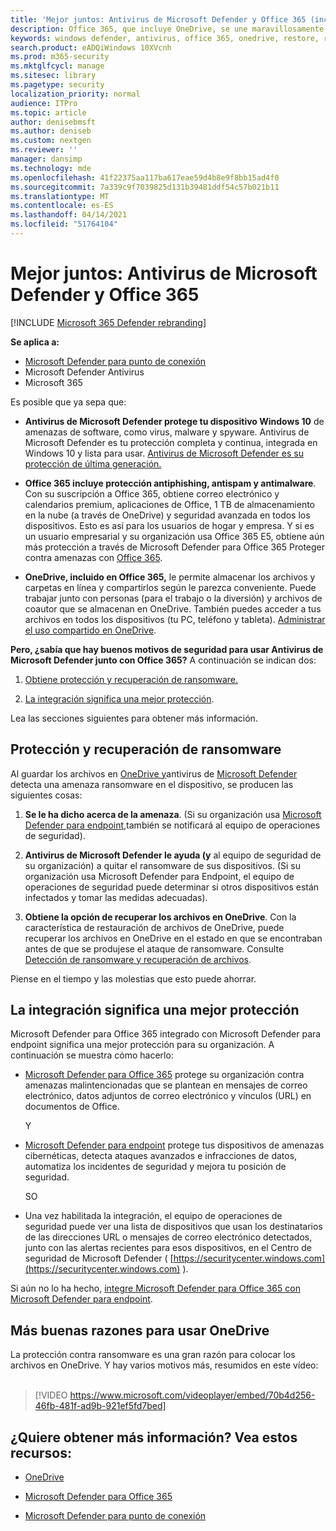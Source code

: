```yaml
---
title: 'Mejor juntos: Antivirus de Microsoft Defender y Office 365 (incluido OneDrive): mejor protección contra ransomware y ciberamenazas'
description: Office 365, que incluye OneDrive, se une maravillosamente con Antivirus de Microsoft Defender. Lea este artículo para obtener más información.
keywords: windows defender, antivirus, office 365, onedrive, restore, ransomware
search.product: eADQiWindows 10XVcnh
ms.prod: m365-security
ms.mktglfcycl: manage
ms.sitesec: library
ms.pagetype: security
localization_priority: normal
audience: ITPro
ms.topic: article
author: denisebmsft
ms.author: deniseb
ms.custom: nextgen
ms.reviewer: ''
manager: dansimp
ms.technology: mde
ms.openlocfilehash: 41f22375aa117ba617eae59d4b8e9f8bb15ad4f0
ms.sourcegitcommit: 7a339c9f7039825d131b39481ddf54c57b021b11
ms.translationtype: MT
ms.contentlocale: es-ES
ms.lasthandoff: 04/14/2021
ms.locfileid: "51764104"
---
```

# <a name="better-together-microsoft-defender-antivirus-and-office-365"></a>Mejor juntos: Antivirus de Microsoft Defender y Office 365

[!INCLUDE [Microsoft 365 Defender rebranding](../../includes/microsoft-defender.md)]


**Se aplica a:**
- [Microsoft Defender para punto de conexión](/microsoft-365/security/defender-endpoint/)
- Microsoft Defender Antivirus
- Microsoft 365

Es posible que ya sepa que:

- **Antivirus de Microsoft Defender protege tu dispositivo Windows 10** de amenazas de software, como virus, malware y spyware. Antivirus de Microsoft Defender es tu protección completa y continua, integrada en Windows 10 y lista para usar. [Antivirus de Microsoft Defender es su protección de última generación.](./microsoft-defender-antivirus-in-windows-10.md) 

- **Office 365 incluye protección antiphishing, antispam y antimalware**. Con su suscripción a Office 365, obtiene correo electrónico y calendarios premium, aplicaciones de Office, 1 TB de almacenamiento en la nube (a través de OneDrive) y seguridad avanzada en todos los dispositivos. Esto es así para los usuarios de hogar y empresa. Y si es un usuario empresarial y su organización usa Office 365 E5, obtiene aún más protección a través de Microsoft Defender para Office 365 Proteger contra amenazas con [Office 365](/microsoft-365/security/office-365-security/protect-against-threats).

- **OneDrive, incluido en Office 365,** le permite almacenar los archivos y carpetas en línea y compartirlos según le parezca conveniente. Puede trabajar junto con personas (para el trabajo o la diversión) y archivos de coautor que se almacenan en OneDrive. También puedes acceder a tus archivos en todos los dispositivos (tu PC, teléfono y tableta). [Administrar el uso compartido en OneDrive](/OneDrive/manage-sharing).

**Pero, ¿sabía que hay buenos motivos de seguridad para usar Antivirus de Microsoft Defender junto con Office 365?** A continuación se indican dos:

 1. [Obtiene protección y recuperación de ransomware.](#ransomware-protection-and-recovery)

 2. [La integración significa una mejor protección](#integration-means-better-protection).

Lea las secciones siguientes para obtener más información.

## <a name="ransomware-protection-and-recovery"></a>Protección y recuperación de ransomware

Al guardar los archivos en [OneDrive y](/onedrive)antivirus de [Microsoft Defender](./microsoft-defender-antivirus-in-windows-10.md) detecta una amenaza ransomware en el dispositivo, se producen las siguientes cosas:

1. **Se le ha dicho acerca de la amenaza**. (Si su organización usa [Microsoft Defender para endpoint,](microsoft-defender-endpoint.md)también se notificará al equipo de operaciones de seguridad).

2. **Antivirus de Microsoft Defender le ayuda (y** al equipo de seguridad de su organización) a quitar el ransomware de sus dispositivos. (Si su organización usa Microsoft Defender para Endpoint, el equipo de operaciones de seguridad puede determinar si otros dispositivos están infectados y tomar las medidas adecuadas).

3. **Obtiene la opción de recuperar los archivos en OneDrive**. Con la característica de restauración de archivos de OneDrive, puede recuperar los archivos en OneDrive en el estado en que se encontraban antes de que se produjese el ataque de ransomware. Consulte [Detección de ransomware y recuperación de archivos](https://support.office.com/article/0d90ec50-6bfd-40f4-acc7-b8c12c73637f).

Piense en el tiempo y las molestias que esto puede ahorrar. 

## <a name="integration-means-better-protection"></a>La integración significa una mejor protección

Microsoft Defender para Office 365 integrado con Microsoft Defender para endpoint significa una mejor protección para su organización. A continuación se muestra cómo hacerlo:

- [Microsoft Defender para Office 365](/microsoft-365/security/office-365-security/office-365-atp) protege su organización contra amenazas malintencionadas que se plantean en mensajes de correo electrónico, datos adjuntos de correo electrónico y vínculos (URL) en documentos de Office.

    Y

- [Microsoft Defender para endpoint](microsoft-defender-endpoint.md) protege tus dispositivos de amenazas cibernéticas, detecta ataques avanzados e infracciones de datos, automatiza los incidentes de seguridad y mejora tu posición de seguridad.

    SO

- Una vez habilitada la integración, el equipo de operaciones de seguridad puede ver una lista de dispositivos que usan los destinatarios de las direcciones URL o mensajes de correo electrónico detectados, junto con las alertas recientes para esos dispositivos, en el Centro de seguridad de Microsoft Defender ( [https://securitycenter.windows.com](https://securitycenter.windows.com) ).

Si aún no lo ha hecho, [integre Microsoft Defender para Office 365 con Microsoft Defender para endpoint](/microsoft-365/security/office-365-security/integrate-office-365-ti-with-wdatp).

## <a name="more-good-reasons-to-use-onedrive"></a>Más buenas razones para usar OneDrive

La protección contra ransomware es una gran razón para colocar los archivos en OneDrive. Y hay varios motivos más, resumidos en este vídeo: <br/><br/>

> [!VIDEO https://www.microsoft.com/videoplayer/embed/70b4d256-46fb-481f-ad9b-921ef5fd7bed]

## <a name="want-to-learn-more-see-these-resources"></a>¿Quiere obtener más información? Vea estos recursos:

- [OneDrive](/onedrive)

- [Microsoft Defender para Office 365](/microsoft-365/security/office-365-security/office-365-atp?view=o365-worldwide)

- [Microsoft Defender para punto de conexión](microsoft-defender-endpoint.md)